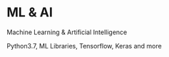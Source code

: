 # ML & AI
Machine Learning & Artificial Intelligence

Python3.7, ML Libraries, Tensorflow, Keras and more
